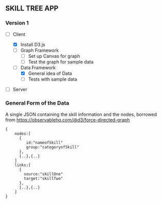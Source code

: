 ## SKILL TREE APP

### Version 1
* [ ] Client
    * [x] Install D3.js
    * [ ] Graph Framework
        * [ ] Set up Canvas for graph
        * [ ] Test the graph for sample data
    * [ ] Data Framework
        * [x] General idea of Data
        * [ ] Tests with sample data
* [ ] Server


### General Form of the Data
A single JSON containing the skill information and the nodes, borrowed from https://observablehq.com/@d3/force-directed-graph
```
{
    nodes:[
      {
         id:"nameofSkill"
         group:"categoryofSkill"
      },
      {..},{..}
    ]
    links:[
      {
        source:"skillOne"
        target:"skillTwo"
      },
      {..},{..}
    ]
}
```

